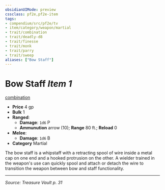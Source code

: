 ```yaml
---
obsidianUIMode: preview
cssclass: pf2e,pf2e-item
tags:
- compendium/src/pf2e/tv
- item/category/weapon/martial
- trait/combination
- trait/deadly-d8
- trait/finesse
- trait/monk
- trait/parry
- trait/sweep
aliases: ["Bow Staff"]
---
```

# Bow Staff *Item 1*  
[combination](combination-g-g.md "Combination Weapon Trait")  

- **Price** 4 gp
- **Bulk** 1
- **Ranged**:  
  - **Damage**: `1d6` P
  - **Ammunution** arrow (10); **Range** 80 ft.; **Reload** 0
- **Melee**:  
  - **Damage**: `1d6` B
- **Category** Martial

The bow staff is a whipstaff with a retracting spool of wire inside a metal cap on one end and a hooked protrusion on the other. A wielder trained in the weapon's use can quickly spool and attach or detach the wire to transition the weapon between bow and staff functionality.


---
*Source: Treasure Vault p. 31*